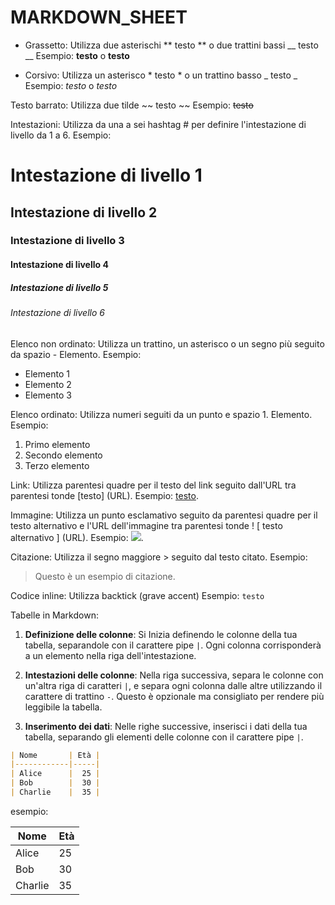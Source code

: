 # MARKDOWN_SHEET

- Grassetto: Utilizza due asterischi ** testo ** o due trattini bassi __ testo __
Esempio: **testo** o __testo__

- Corsivo: Utilizza un asterisco * testo * o un trattino basso _ testo _
Esempio: *testo* o _testo_

Testo barrato: Utilizza due tilde ~~ testo ~~
Esempio: ~~testo~~

Intestazioni: Utilizza da una a sei hashtag # per definire l'intestazione di livello da 1 a 6.
Esempio:
# Intestazione di livello 1
## Intestazione di livello 2
### Intestazione di livello 3
#### Intestazione di livello 4
##### Intestazione di livello 5
###### Intestazione di livello 6

Elenco non ordinato: Utilizza un trattino, un asterisco o un segno più seguito da spazio - Elemento.
Esempio:

-   Elemento 1
-   Elemento 2
-   Elemento 3

Elenco ordinato: Utilizza numeri seguiti da un punto e spazio 1. Elemento.
Esempio:

1. Primo elemento
2. Secondo elemento
3. Terzo elemento

Link: Utilizza parentesi quadre per il testo del link seguito dall'URL tra parentesi tonde [testo] (URL).
Esempio: [testo](Uhttps://www.google.com/RL).

Immagine: Utilizza un punto esclamativo seguito da parentesi quadre per il testo alternativo e l'URL dell'immagine tra parentesi tonde ! [ testo alternativo ] (URL).
Esempio: ![ ](https://css-tricks.com/wp-content/uploads/2016/01/choose-markdown.jpg).

Citazione: Utilizza il segno maggiore > seguito dal testo citato.
Esempio:

> Questo è un esempio di citazione.

Codice inline: Utilizza backtick (grave accent) 
Esempio: `testo`

Tabelle in Markdown: 

1. **Definizione delle colonne**: Si Inizia definendo le colonne della tua tabella, separandole con il carattere pipe `|`. Ogni colonna corrisponderà a un elemento nella riga dell'intestazione.

2. **Intestazioni delle colonne**: Nella riga successiva, separa le colonne con un'altra riga di caratteri `|`, e separa ogni colonna dalle altre utilizzando il carattere di trattino `-`. Questo è opzionale ma consigliato per rendere più leggibile la tabella.

3. **Inserimento dei dati**: Nelle righe successive, inserisci i dati della tua tabella, separando gli elementi delle colonne con il carattere pipe `|`.


```markdown
| Nome       | Età |
|------------|-----|
| Alice      |  25 |
| Bob        |  30 |
| Charlie    |  35 |
```

esempio: 

| Nome       | Età |
|------------|-----|
| Alice      |  25 |
| Bob        |  30 |
| Charlie    |  35 |
